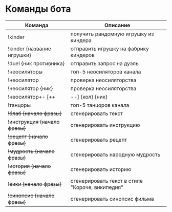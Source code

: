 # Команды бота

| Команда                           | Описание                                        |
|-----------------------------------|-------------------------------------------------|
| !kinder                           | получить рандомную игрушку из киндера           |
| !kinder {название игрушки}        | отправить игрушку на фабрику киндеров           |
| !duel {ник противника}            | отправить запрос на дуэль                       |
| !неосиляторы                      | топ-5 неосиляторов канала                       | 
| !неосилятор                       | проверка неосиляторства                         |
| !неосилятор {ник}                 | проверка неосиляторства                         |
| !неосилятор+- [++|--] {кол} {ник} | управление неосиляторством для модераторов      |
| !танцоры                          | топ-5 танцоров канала                           | 
| ~~!блаб {начало фразы}~~          | сгенерировать текст                             |
| ~~!инструкция {начало фразы}~~    | сгенерировать инструкцию                        |
| ~~!рецепт {начало фразы}~~        | сгенерировать рецепт                            |
| ~~!мудрость {начало фразы}~~      | сгенерировать народную мудрость                 |
| ~~!история {начало фразы}~~       | сгенерировать историю                           |
| ~~!вики  {начало фразы}~~         | сгенерировать текст в стиле "Короче, википедия" |
| ~~!синопсис  {начало фразы}~~     | сгенерировать синопсис фильма                   |
